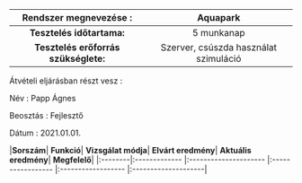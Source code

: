 | Rendszer megnevezése :| Aquapark |
| :---:   |  :----: |
|**Tesztelés időtartama:**|5 munkanap|
|**Tesztelés erőforrás szükséglete:**| Szerver, csúszda használat szimuláció|

Átvételi eljárásban részt vesz :

Név : Papp Ágnes

Beosztás : Fejlesztő

Dátum : 2021.01.01.

|**Sorszám**|
**Funkció**|
**Vizsgálat 
módja**|
**Elvárt
eredmény**|
**Aktuális
eredmény**|
**Megfelelő**|
|:--------|:-------------
|:---------------------
|:-----------------
|:------------------
|:--------------------|

